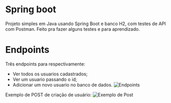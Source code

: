 # Spring boot
Projeto simples em Java usando Spring Boot e banco H2, com testes de API com Postman. Feito pra fazer alguns testes e para aprendizado.

# Endpoints
Três endpoints para respectivamente:
  - Ver todos os usuarios cadastrados;
  - Ver um usuario passando o id;
  - Adicionar um novo usuario no banco de dados.
![Endpoints](https://github.com/guiwoliveira/spring-boot-simples/assets/81626882/9f0e8cb8-8b15-439b-b315-4550382278e8)

Exemplo de POST de criação de usuário:
![Exemplo de Post](https://github.com/guiwoliveira/spring-boot-simples/assets/81626882/5f510af1-04d6-4adb-9ab9-aca8ada75cf3)
